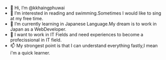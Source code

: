 - 👋 Hi, I’m @kkhaingphuwai
- 👀 I’m interested in reading and swimming.Sometimes I would like to sing at my free time.
- 🌱 I’m currently learning in Japanese Language.My dream is to work in Japan as a WebDeveloper. 
- 💞️ I want to work in IT Fields and need experiences to become a profecissional in IT field.
- 📫 My strongest point is that I can understand everything fastly,I mean i'm a quick learner. 

<!---
kkhaingphuwai/kkhaingphuwai is a ✨ special ✨ repository because its `README.md` (this file) appears on your GitHub profile.
You can click the Preview link to take a look at your changes.
--->
